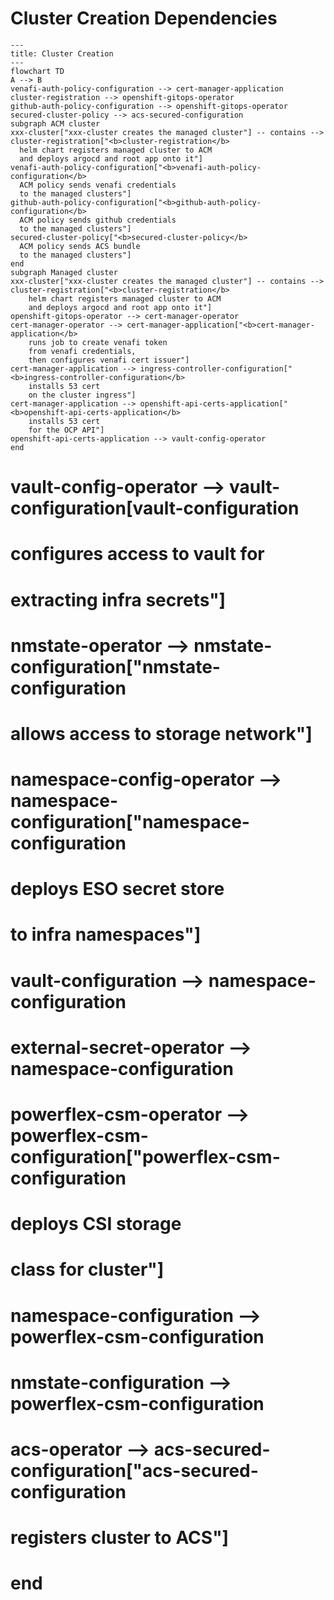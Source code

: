 # Cluster Creation Dependencies
```mermaid
---
title: Cluster Creation
---
flowchart TD
A --> B
venafi-auth-policy-configuration --> cert-manager-application
cluster-registration --> openshift-gitops-operator
github-auth-policy-configuration --> openshift-gitops-operator
secured-cluster-policy --> acs-secured-configuration
subgraph ACM cluster
xxx-cluster["xxx-cluster creates the managed cluster"] -- contains --> cluster-registration["<b>cluster-registration</b>
  helm chart registers managed cluster to ACM
  and deploys argocd and root app onto it"]
venafi-auth-policy-configuration["<b>venafi-auth-policy-configuration</b>
  ACM policy sends venafi credentials 
  to the managed clusters"]
github-auth-policy-configuration["<b>github-auth-policy-configuration</b>
  ACM policy sends github credentials 
  to the managed clusters"]
secured-cluster-policy["<b>secured-cluster-policy</b>
  ACM policy sends ACS bundle 
  to the managed clusters"]
end
subgraph Managed cluster
xxx-cluster["xxx-cluster creates the managed cluster"] -- contains --> cluster-registration["<b>cluster-registration</b>
    helm chart registers managed cluster to ACM
    and deploys argocd and root app onto it"]
openshift-gitops-operator --> cert-manager-operator
cert-manager-operator --> cert-manager-application["<b>cert-manager-application</b>
    runs job to create venafi token 
    from venafi credentials, 
    then configures venafi cert issuer"]
cert-manager-application --> ingress-controller-configuration["<b>ingress-controller-configuration</b>
    installs 53 cert 
    on the cluster ingress"]
cert-manager-application --> openshift-api-certs-application["<b>openshift-api-certs-application</b>
    installs 53 cert 
    for the OCP API"]    
openshift-api-certs-application --> vault-config-operator
end
```


#    
#    vault-config-operator --> vault-configuration[vault-configuration</b>
#    configures access to vault for 
#    extracting infra secrets"]
#    nmstate-operator --> nmstate-configuration["<b>nmstate-configuration</b>
#    allows access to storage network"]
#    namespace-config-operator --> namespace-configuration["<b>namespace-configuration</b>
#    deploys ESO secret store 
#    to infra namespaces"]
#    vault-configuration --> namespace-configuration
#    external-secret-operator --> namespace-configuration
#    powerflex-csm-operator --> powerflex-csm-configuration["<b>powerflex-csm-configuration</b>
#    deploys CSI storage
#    class for cluster"]
#    namespace-configuration --> powerflex-csm-configuration
#    nmstate-configuration --> powerflex-csm-configuration
#    acs-operator --> acs-secured-configuration["<b>acs-secured-configuration</b>
#    registers cluster to ACS"] 
#  end
#